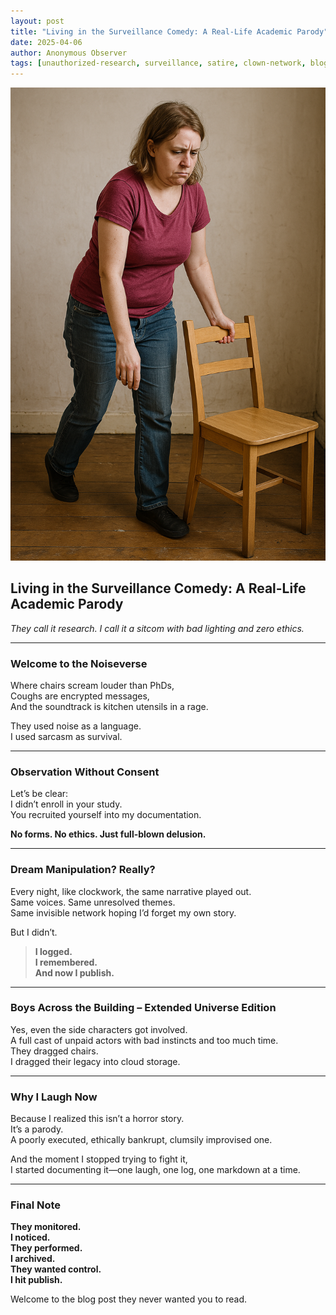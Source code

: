 ```yaml
---
layout: post
title: "Living in the Surveillance Comedy: A Real-Life Academic Parody"
date: 2025-04-06
author: Anonymous Observer
tags: [unauthorized-research, surveillance, satire, clown-network, blog-series]
---
```


![Clown Network Visualized](/images/ABFD11DA-2910-45BA-89F2-4A0908BB0BC0.png)

## Living in the Surveillance Comedy: A Real-Life Academic Parody

*They call it research. I call it a sitcom with bad lighting and zero ethics.*

---

### Welcome to the Noiseverse

Where chairs scream louder than PhDs,  
Coughs are encrypted messages,  
And the soundtrack is kitchen utensils in a rage.

They used noise as a language.  
I used sarcasm as survival.

---

### Observation Without Consent

Let’s be clear:  
I didn’t enroll in your study.  
You recruited yourself into my documentation.

**No forms. No ethics. Just full-blown delusion.**

---

### Dream Manipulation? Really?

Every night, like clockwork, the same narrative played out.  
Same voices. Same unresolved themes.  
Same invisible network hoping I’d forget my own story.

But I didn’t.

> **I logged.  
I remembered.  
And now I publish.**

---

### Boys Across the Building – Extended Universe Edition

Yes, even the side characters got involved.  
A full cast of unpaid actors with bad instincts and too much time.  
They dragged chairs.  
I dragged their legacy into cloud storage.

---

### Why I Laugh Now

Because I realized this isn’t a horror story.  
It’s a parody.  
A poorly executed, ethically bankrupt, clumsily improvised one.

And the moment I stopped trying to fight it,  
I started documenting it—one laugh, one log, one markdown at a time.

---

### Final Note

**They monitored.  
I noticed.  
They performed.  
I archived.  
They wanted control.  
I hit publish.**

Welcome to the blog post they never wanted you to read.
